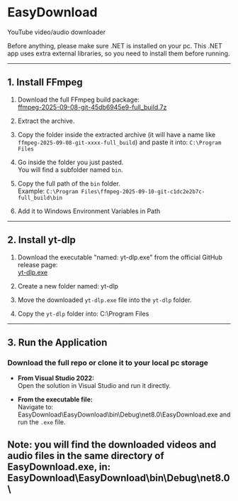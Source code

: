 # EasyDownload
YouTube video/audio downloader

Before anything, please make sure .NET is installed on your pc.
This .NET app uses extra external libraries, so you need to install them before running.

---

## 1. Install FFmpeg

1. Download the full FFmpeg build package:  
   [ffmpeg-2025-09-08-git-45db6945e9-full_build.7z](https://www.gyan.dev/ffmpeg/builds/packages/ffmpeg-2025-09-08-git-45db6945e9-full_build.7z)

2. Extract the archive.

3. Copy the folder inside the extracted archive (it will have a name like `ffmpeg-2025-09-08-git-xxxx-full_build`) and paste it into:  `C:\Program Files`


4. Go inside the folder you just pasted.  
You will find a subfolder named `bin`.

5. Copy the full path of the `bin` folder.  
Example:  `C:\Program Files\ffmpeg-2025-09-10-git-c1dc2e2b7c-full_build\bin`

6. Add it to Windows Environment Variables in Path

---

## 2. Install yt-dlp

1. Download the executable "named: yt-dlp.exe" from the official GitHub release page:  
[yt-dlp.exe](https://github.com/yt-dlp/yt-dlp/releases/tag/2025.09.05)

2. Create a new folder named: yt-dlp

3. Move the downloaded `yt-dlp.exe` file into the `yt-dlp` folder.

4. Copy the `yt-dlp` folder into: C:\Program Files

---

## 3. Run the Application

### Download the full repo or clone it to your local pc storage

- **From Visual Studio 2022:**  
Open the solution in Visual Studio and run it directly.

- **From the executable file:**  
Navigate to: EasyDownload\EasyDownload\bin\Debug\net8.0\EasyDownload.exe
and run the `.exe` file.


## Note: you will find the downloaded videos and audio files in the same directory of EasyDownload.exe, in: EasyDownload\EasyDownload\bin\Debug\net8.0\
